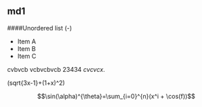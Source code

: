 ## md1

####Unordered list (-)

- Item A
- Item B
- Item C

cvbvcb vcbvcbvcb 23434 _cvcvcx_. 

(sqrt{3x-1}+(1+x)^2\)
                    
$$\sin(\alpha)^{\theta}=\sum_{i=0}^{n}(x^i + \cos(f))$$
